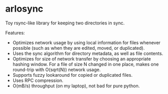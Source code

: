 arlosync
========

Toy rsync-like library for keeping two directories in sync.

Features:

-	Optimizes network usage by using local information for files whenever possible (such as when they are edited, moved, or duplicated).
-	Uses the sync algorithm for directory metadata, as well as file contents.
-	Optimizes for size of network transfer by choosing an appropriate hashing window. For a file of size N changed in one place, makes one round-trip with O(sqrt(N)) network usage.
-	Supports fuzzy lookaround for copied or duplicated files.
-	Uses RPC compression.
-	O(mB/s) throughput (on my laptop), not bad for pure python.
